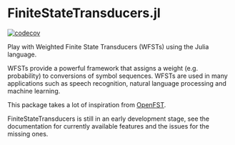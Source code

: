 # FiniteStateTransducers.jl

[![codecov](https://codecov.io/gh/idiap/FiniteStateTransducers.jl/branch/main/graph/badge.svg?token=0W3034W0C3)](https://codecov.io/gh/idiap/FiniteStateTransducers.jl)

Play with Weighted Finite State Transducers (WFSTs) using the Julia language.

WFSTs provide a powerful framework that assigns a weight (e.g. probability) to conversions of symbol sequences. 
WFSTs are used in many applications such as speech recognition, natural language processing and machine learning.

This package takes a lot of inspiration from [OpenFST](http://openfst.org/twiki/bin/view/FST/DeterminizeDoc).

FiniteStateTransducers is still in an early development stage, see the documentation for currently available features and the issues for the missing ones.
